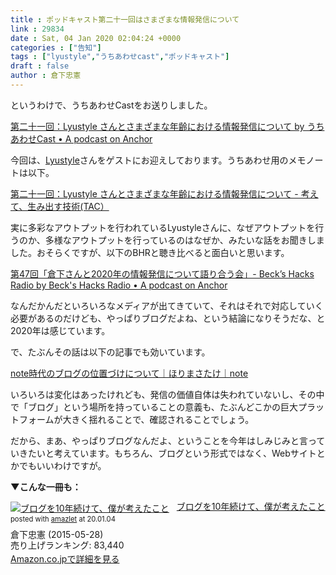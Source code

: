 ```yaml
---
title : ポッドキャスト第二十一回はさまざまな情報発信について
link : 29834
date : Sat, 04 Jan 2020 02:04:24 +0000
categories : ["告知"]
tags : ["lyustyle","うちあわせcast","ポッドキャスト"]
draft : false
author : 倉下忠憲
---
```


というわけで、うちあわせCastをお送りしました。

<a href="https://anchor.fm/rashita/episodes/Lyustyle-e9v8om">第二十一回：Lyustyle さんとさまざまな年齢における情報発信について by うちあわせCast • A podcast on Anchor</a>

今回は、<a href="https://twitter.com/Lyustyle">Lyustyle</a>さんをゲストにお迎えしております。うちあわせ用のメモノートは以下。

<a href="https://scrapbox.io/thinkandcreateteck/%E7%AC%AC%E4%BA%8C%E5%8D%81%E4%B8%80%E5%9B%9E%EF%BC%9ALyustyle_%E3%81%95%E3%82%93%E3%81%A8%E3%81%95%E3%81%BE%E3%81%96%E3%81%BE%E3%81%AA%E5%B9%B4%E9%BD%A2%E3%81%AB%E3%81%8A%E3%81%91%E3%82%8B%E6%83%85%E5%A0%B1%E7%99%BA%E4%BF%A1%E3%81%AB%E3%81%A4%E3%81%84%E3%81%A6">第二十一回：Lyustyle さんとさまざまな年齢における情報発信について - 考えて、生み出す技術(TAC）</a>

実に多彩なアウトプットを行われているLyustyleさんに、なぜアウトプットを行うのか、多様なアウトプットを行っているのはなぜか、みたいな話をお聞きしました。おそらくですが、以下のBHRと聴き比べると面白いと思います。

<a href="https://anchor.fm/shinya-kita/episodes/472020--Becks-Hacks-Radio-e9te2k">第47回「倉下さんと2020年の情報発信について語り合う会」- Beck’s Hacks Radio by Beck's Hacks Radio • A podcast on Anchor</a>

なんだかんだといろいろなメディアが出てきていて、それはそれで対応していく必要があるのだけども、やっぱりブログだよね、という結論になりそうだな、と2020年は感じています。

で、たぶんその話は以下の記事でも効いています。

<a href="https://note.com/mehori/n/n82061a99e63a">note時代のブログの位置づけについて｜ほりまさたけ｜note</a>


いろいろは変化はあったけれども、発信の価値自体は失われていないし、その中で「ブログ」という場所を持っていることの意義も、たぶんどこかの巨大プラットフォームが大きく揺れることで、確認されることでしょう。

だから、まあ、やっぱりブログなんだよ、ということを今年はしみじみと言っていきたいと考えています。もちろん、ブログという形式ではなく、Webサイトとかでもいいわけですが。

<strong>▼こんな一冊も：</strong>

<div class="amazlet-box" style="margin-bottom:0px;"><div class="amazlet-image" style="float:left;margin:0px 12px 1px 0px;"><a href="http://www.amazon.co.jp/exec/obidos/ASIN/B00YI05M1K/rashita1000-22/ref=nosim/" name="amazletlink" target="_blank" rel="noopener noreferrer"><img src="https://images-fe.ssl-images-amazon.com/images/I/41qzGeKnNEL._SL160_.jpg" alt="ブログを10年続けて、僕が考えたこと" style="border: none;" /></a></div><div class="amazlet-info" style="line-height:120%; margin-bottom: 10px"><div class="amazlet-name" style="margin-bottom:10px;line-height:120%"><a href="http://www.amazon.co.jp/exec/obidos/ASIN/B00YI05M1K/rashita1000-22/ref=nosim/" name="amazletlink" target="_blank" rel="noopener noreferrer">ブログを10年続けて、僕が考えたこと</a><div class="amazlet-powered-date" style="font-size:80%;margin-top:5px;line-height:120%">posted with <a href="http://www.amazlet.com/" title="amazlet" target="_blank" rel="noopener noreferrer">amazlet</a> at 20.01.04</div></div><div class="amazlet-detail">倉下忠憲 (2015-05-28)<br />売り上げランキング: 83,440<br /></div><div class="amazlet-sub-info" style="float: left;"><div class="amazlet-link" style="margin-top: 5px"><a href="http://www.amazon.co.jp/exec/obidos/ASIN/B00YI05M1K/rashita1000-22/ref=nosim/" name="amazletlink" target="_blank" rel="noopener noreferrer">Amazon.co.jpで詳細を見る</a></div></div></div><div class="amazlet-footer" style="clear: left"></div></div>
